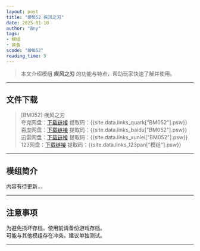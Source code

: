 ```yaml
---
layout: post
title: "BM052 疾风之刃"
date: 2025-01-10
author: "Bny"
tags: 
- 模组
- 装备
scode: "BM052"
reading_time: 5
---
```


> 本文介绍模组 **疾风之刃** 的功能与特点，帮助玩家快速了解并使用。

---

## 文件下载

> [BM052] 疾风之刃  
夸克网盘：[下载链接]({{site.data.links_quark["BM052"].url}}) 提取码：{{site.data.links_quark["BM052"].psw}}  
百度网盘：[下载链接]({{site.data.links_baidu["BM052"].url}}) 提取码：{{site.data.links_baidu["BM052"].psw}}  
迅雷网盘：[下载链接]({{site.data.links_xunlei["BM052"].url}}) 提取码：{{site.data.links_xunlei["BM052"].psw}}  
123网盘：[下载链接]({{site.data.links_123pan["模组"].url}}) 提取码：{{site.data.links_123pan["模组"].psw}}  

---

## 模组简介

>  
内容有待更新...  

---

## 注意事项

>  
为避免损坏存档，使用前请备份游戏存档。  
可能与其他模组存在冲突，建议单独测试。  

---

